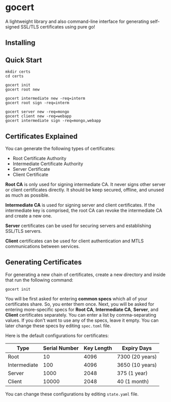 # gocert
A lightweight library and also command-line interface for generating self-signed SSL/TLS certificates using pure go!

## Installing

## Quick Start

```
mkdir certs
cd certs

gocert init
gocert root new

gocert intermediate new -req=interm
gocert root sign -req=interm

gocert server new -req=mongo
gocert client new -req=webapp
gocert intermediate sign -req=mongo,webapp
```

## Certificates Explained
You can generate the following types of certificates:
  * Root Certificate Authority
  * Intermediate Certificate Authority
  * Server Certificate
  * Client Certificate

**Root CA** is only used for signing intermediate CA.
It never signs other server or client certificates directly.
It should be keep secured, offline, and unused as much as possible.

**Intermediate CA** is used for signing server and client certificates.
If the intermediate key is comprised, the root CA can revoke the intermediate CA and create a new one.

**Server** certificates can be used for securing servers and establishing SSL/TLS servers.

**Client** certificates can be used for client authentication and MTLS communications between services.

## Generating Certificates
For generating a new chain of certificates, create a new directory and inside that run the following command:

```
gocert init
```

You will be first asked for entering **common specs** which all of your certificates share. So, you enter them once.
Next, you will be asked for entering more-specific specs for **Root CA**, **Intermediate CA**, **Server**, and **Client** certificates separately.
You can enter a list by comma-separating values. If you don't want to use any of the specs, leave it empty.
You can later change these specs by editing `spec.toml` file.

Here is the default configurations for certificates:

| Type         | Serial Number | Key Length | Expiry Days     |
| ------------ | ------------- | ---------- | --------------- |
| Root         | 10            | 4096       | 7300 (20 years) |
| Intermediate | 100           | 4096       | 3650 (10 years) |
| Server       | 1000          | 2048       | 375 (1 year)    |
| Client       | 10000         | 2048       | 40 (1 month)    |

You can change these configurations by editing `state.yaml` file.
